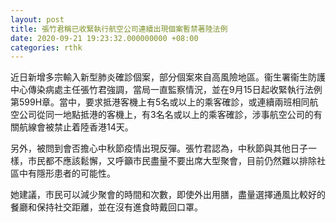 ```yaml
---
layout: post
title: 張竹君稱已收緊執行航空公司連續出現個案暫禁著陸法例
date: 2020-09-21 19:23:32.000000000 +08:00
categories: rthk
---
```


近日新增多宗輸入新型肺炎確診個案，部分個案來自高風險地區。衞生署衞生防護中心傳染病處主任張竹君強調，當局一直監察情況，並在9月15日起收緊執行法例第599H章。當中，要求抵港客機上有5名或以上的乘客確診，或連續兩班相同航空公司從同一地點抵港的客機上，有3名名或以上的乘客確診，涉事航空公司的有關航線會被禁止着陸香港14天。

另外，被問到會否擔心中秋節疫情出現反彈。張竹君認為，中秋節與其他日子一樣，市民都不應該鬆懈，又呼籲市民盡量不要出席大型聚會，目前仍然難以排除社區中有隱形患者的可能性。

她建議，市民可以減少聚會的時間和次數，即使外出用膳，盡量選擇通風比較好的餐廳和保持社交距離，並在沒有進食時戴回口罩。
